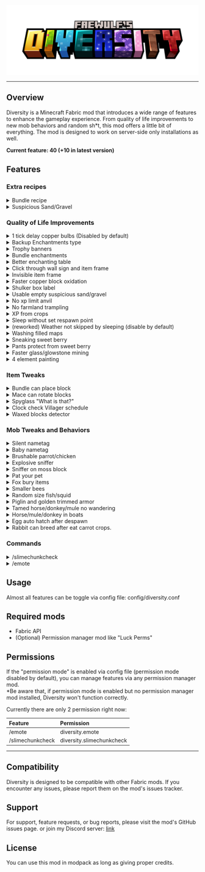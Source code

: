 <p align="center">
    <img src="https://github.com/FaeWulf/public-imgs/blob/main/mods/Diversity/banner2.png?raw=true"/>
</p>

---

## Overview

Diversity is a Minecraft Fabric mod that introduces a wide range of features to enhance the gameplay experience. From
quality of life improvements to new mob behaviors and random sh*t, this mod offers a little bit of everything. The
mod is designed to work on server-side only installations as well.

**Current feature: 40 (+10 in latest version)**

## Features

### Extra recipes

<details>
  <summary>Bundle recipe</summary>
  <img src="https://github.com/FaeWulf/public-imgs/blob/main/mods/Diversity/recipes/bundleRecipe.png?raw=true" alt="Bundle Recipe">
</details>

<details>
  <summary>Suspicious Sand/Gravel</summary>
  <img src="https://github.com/FaeWulf/public-imgs/blob/main/mods/Diversity/recipes/susSand.png?raw=true" alt="Bundle Recipe">
  <img src="https://github.com/FaeWulf/public-imgs/blob/main/mods/Diversity/recipes/susGravel.png?raw=true" alt="Bundle Recipe">
</details>

### Quality of Life Improvements

<details>
  <summary>1 tick delay copper bulbs (Disabled by default)</summary>
  <p>Make copper bulb block delay 1 tick like in the snapshot.</p>
  <img src="https://github.com/FaeWulf/public-imgs/blob/main/mods/Diversity/QoL/1tickdelayBulbBlock-min.gif?raw=true" alt="1tick Delay Bulb">
</details>

<details>
  <summary>Backup Enchantments type</summary>
  <p>Add weaker versions of the four protection enchantments.\nThese provide extra protection with effects identical to the originals but at only 25% of their original power.</p>
  <img src="https://github.com/FaeWulf/public-imgs/blob/main/mods/Diversity/QoL/backup_enchantment.png?raw=true" alt="Enchantment Backup preview">
  <img src="https://github.com/FaeWulf/public-imgs/blob/main/mods/Diversity/QoL/backup_enchantment-min.gif?raw=true" alt="Enchantment Backup">
</details>

<details>
  <summary>Trophy banners</summary>
  <p>Add some Ominous banner-like banners as trophy. Obtains via boss drops, Shepherd Villager's gifts (Hero of the Village),...</p>
  <img src="https://github.com/FaeWulf/public-imgs/blob/main/mods/Diversity/QoL/trophyBanner.png?raw=true" alt="Trophy banners">
</details>

<details>
  <summary>Bundle enchantments</summary>
  <p>Add 2 enchantment for bundle (refill and capacity). If mod installed in client-side, slot indicator will calculate correctly.</p>
  <img src="https://github.com/FaeWulf/public-imgs/blob/main/mods/Diversity/QoL/bundleEnchantment-min.gif?raw=true" alt="Bundle enchantments">
</details>

<details>
  <summary>Better enchanting table</summary>
  <p>Enchanting tables can accept bookshelves placed two blocks away and can see bookshelves through non-solid blocks.</p>
  <img src="https://github.com/FaeWulf/public-imgs/blob/main/mods/Diversity/QoL/expandedEnchatingTable.gif?raw=true" alt="Expanded Enchanting Table">
</details>

<details>
  <summary>Click through wall sign and item frame</summary>
  <p>Allows right-clicking through signs and item frames (must holding item) if they are placed on chests, barrels, or shulker boxes (container blocks). Behave exactly like normally open container.<br/>
Shift to rotate item/edit sign.
    </p>
  <img src="https://github.com/FaeWulf/public-imgs/blob/main/mods/Diversity/QoL/clickThrough.gif?raw=true" alt="Click Through Sign and ItemFrame">
</details>

<details>
  <summary>Invisible item frame</summary>
  <p>Make item frames invisible by shift + right-clicking a non-dyed glass pane into them. They stay invisible when holding an item, otherwise, they emit particles as indicators.</p>
  <img src="https://github.com/FaeWulf/public-imgs/blob/main/mods/Diversity/QoL/invisibleItemFrame.gif?raw=true" alt="Invisible ItemFrame">
</details>

<details>
  <summary>Faster copper block oxidation</summary>
  <p>Copper block and its variations oxidize faster in rain and water.</p>
  <img src="https://github.com/FaeWulf/public-imgs/blob/main/mods/Diversity/QoL/fasterOxidization.gif?raw=true" alt="Faster Copper Block Oxidation">
</details>

<details>
  <summary>Shulker box label</summary>
  <p>Shulker box will shows its custom name upon placed.</p>
  <img src="https://github.com/FaeWulf/public-imgs/blob/main/mods/Diversity/QoL/shulkerLabel.gif?raw=true" alt="Shulker box label">
</details>

<details>
  <summary>Usable empty suspicious sand/gravel</summary>
  <p>You can add items (by shift right-click) into empty suspicious sand and gravel.</p>
  <img src="https://github.com/FaeWulf/public-imgs/blob/main/mods/Diversity/QoL/usableSusBlock.gif?raw=true" alt="Suspicious Sand/Gravel">
</details>

<details>
  <summary>No xp limit anvil</summary>
  <p>Removes the "Too Expensive" limitation from anvils. In Client side will still displays the "Too expensive" label, but still functional. This issue will be fixed if mod also installed in Client-side</p>
  <img src="https://github.com/FaeWulf/public-imgs/blob/main/mods/Diversity/QoL/no_level_limit_anvil.png?raw=true" alt="Anvil client">
</details>

<details>
  <summary>No farmland trampling</summary>
  <p>Farmland is not trampled if the entity (including players) is wearing Feather Falling boots or has the Slow Falling effect.</p>
  <img src="https://github.com/FaeWulf/public-imgs/blob/main/mods/Diversity/QoL/farmlandTrampling.gif?raw=true" alt="No farmland trampling">
</details>

<details>
  <summary>XP from crops</summary>
  <p>Gain xp from harvesting crops.</p>
  <img src="https://github.com/FaeWulf/public-imgs/blob/main/mods/Diversity/QoL/xpCrops.gif?raw=true" alt="XP from Crops">
</details>

<details>
  <summary>Sleep without set respawn point</summary>
  <p>Sneak and right-click a bed to sleep without changing your respawn point.</p>
  <img src="https://github.com/FaeWulf/public-imgs/blob/main/mods/Diversity/QoL/skipSetSpawnPoint.gif?raw=true" alt="Sleep Without Setting Respawn Point">
</details>

<details>
  <summary>(reworked) Weather not skipped by sleeping (disable by default)</summary>
<p>
  <br>Sleeping doesn't clear weather.<br>RAIN_ONLY will keep rain only.<br>ALL_WEATHER will keep rain and thunder (this mode will prevent you from sleeping while thundering)
</p>
</details>

<details>
  <summary>Washing filled maps</summary>
  <p>Clean filled maps using cauldron.</p>
  <img src="https://github.com/FaeWulf/public-imgs/blob/main/mods/Diversity/QoL/washingFilledmap.gif?raw=true" alt="Washing Maps">
</details>

<details>
  <summary>Sneaking sweet berry</summary>
  <p>Sneaking through sweet berry bushes.</p>
  <img src="https://github.com/FaeWulf/public-imgs/blob/main/mods/Diversity/QoL/sneakingSweetBerry.gif?raw=true" alt="Sneaking Sweet Berry">
</details>

<details>
  <summary>Pants protect from sweet berry</summary>
  <p>Wearing pants protects you from sweet berry bush damage.</p>
  <img src="https://github.com/FaeWulf/public-imgs/blob/main/mods/Diversity/QoL/sneakingSweetBerry.gif?raw=true" alt="Pants Protect from Sweet Berry">
</details>

<details>
  <summary>Faster glass/glowstone mining</summary>
  <p>Pickaxes mine glass-related blocks and glowstone faster.</p>
  <img src="https://github.com/FaeWulf/public-imgs/blob/main/mods/Diversity/QoL/glassblockMining.gif?raw=true" alt="Faster Pickaxe Mining">
</details>

<details>
  <summary>4 element painting</summary>
  <p>4 Element 2x2 paintings can now be placed in survival mode.</p>
  <img src="https://github.com/FaeWulf/public-imgs/blob/main/mods/Diversity/QoL/elementPaintings.png?raw=true" alt="4 Element Painting">
</details>

### Item Tweaks

<details>
  <summary>Bundle can place block</summary>
  <p>Switch to place mode by holding bundle and shift-leftclick to the ground.
Then you can place block that inside the bundle.</p>
  <img src="https://github.com/FaeWulf/public-imgs/blob/main/mods/Diversity/item/bundlePlaceBlocks-min.gif?raw=true" alt="bundlePlaceBlock">
</details>

<details>
  <summary>Mace can rotate blocks</summary>
  <p>Use mace (sneaking + right-click) to rotate directional blocks if possible.</p>
  <img src="https://github.com/FaeWulf/public-imgs/blob/main/mods/Diversity/item/maceRotateBlocks-min.gif?raw=true" alt="maceRotateBlock">
</details>

<details>
  <summary>Spyglass "What is that?"</summary>
  <p>See additional block/entity information (noteblock, trailspawner cooldown, redstone power, xp stored inside furnace,...) with a Spyglass, default radius is 5 blocks, zoom with Spyglass will extend to 32 blocks</p>
  <img src="https://github.com/FaeWulf/public-imgs/blob/main/mods/Diversity/item/spyglassWhatIsThat-min.gif?raw=true" alt="spyglassHUD">
</details>

<details>
  <summary>Clock check Villager schedule</summary>
  <p>Check villager work schedule by holding Clock in hand and right-click any type of workstation block.</p>
  <img src="https://github.com/FaeWulf/public-imgs/blob/main/mods/Diversity/item/clockCheckSchedule-min.gif?raw=true" alt="clockSchedule">
</details>

<details>
  <summary>Waxed blocks detector</summary>
  <p>Waxed copper blocks will emit particles if holding a spyglass while sneaking.</p>
  <img src="https://github.com/FaeWulf/public-imgs/blob/main/mods/Diversity/item/waxBlockIndicator-min.gif?raw=true" alt="waxBlockCheck">
</details>

### Mob Tweaks and Behaviors

<details>
  <summary>Silent nametag</summary>
  <p>Nametag 'silent' 'shutup' will make mobs silent</p>
</details>

<details>
  <summary>Baby nametag</summary>
  <p>Nametag 'baby' will force baby animals never grow up</p>
</details>

<details>
  <summary>Brushable parrot/chicken</summary>
  <p>Brushing parrots or chickens will drop feathers.</p>
  <img src="https://github.com/FaeWulf/public-imgs/blob/main/mods/Diversity/entity/brushChickenParrot.gif?raw=true" alt="Brush Parrot/Chicken">
</details>

<details>
  <summary>Explosive sniffer</summary>
  <p>Right-click powder (gun powder, blaze powder, sugar, redstone, glowstone dust) to Sniffer will make it sniffs and...<br/>
"To teach kids never to sniff something unknown."<br/>
- Faewulf
</p>
  <img src="https://github.com/FaeWulf/public-imgs/blob/main/mods/Diversity/entity/ExplodeSniffer.gif?raw=true" alt="Explosive Sniffer">
</details>

<details>
  <summary>Sniffer on moss block</summary>
  <p>Sniffer will drops spores blossom/Small dripleaf when sniffed on moss blocks.</p>
  <img src="https://github.com/FaeWulf/public-imgs/blob/main/mods/Diversity/entity/snifferMossBlock.gif?raw=true" alt="Sniffer on Moss Block">
</details>

<details>
  <summary>Pat your pet</summary>
  <p>Interact with your pets via shift + right-click (wolf, cat, horse, parrot) to pat them.</p>
  <img src="https://github.com/FaeWulf/public-imgs/blob/main/mods/Diversity/entity/patYourpets.gif?raw=true" alt="Pat Your Pet">
</details>

<details>
  <summary>Fox bury items</summary>
  <p>Foxes can bury items in sand or gravel.</p>
  <img src="https://github.com/FaeWulf/public-imgs/blob/main/mods/Diversity/entity/foxBuryItems.gif?raw=true" alt="Fox Bury Items">
</details>

<details>
  <summary>Smaller bees</summary>
  <p>Bees are now half their default size.</p>
  <img src="https://github.com/FaeWulf/public-imgs/blob/main/mods/Diversity/entity/smallerBee.png?raw=true" alt="Smaller Bees">
</details>

<details>
  <summary>Random size fish/squid</summary>
  <p>Fish and squid now come in random sizes.</p>
  <img src="https://github.com/FaeWulf/public-imgs/blob/main/mods/Diversity/entity/randomSizeFishes.png?raw=true" alt="Random Size Fish/Squid">
</details>

<details>
  <summary>Piglin and golden trimmed armor</summary>
  <p>Piglins treat golden trimmed armor as golden armor.</p>
  <img src="https://github.com/FaeWulf/public-imgs/blob/main/mods/Diversity/entity/piglinGoldenTrim-min.gif?raw=true" alt="Piglin and Golden Armor">
</details>

<details>
  <summary>Tamed horse/donkey/mule no wandering</summary>
  <p>Tamed animals wearing saddles won't move around.</p>
  <img src="https://github.com/FaeWulf/public-imgs/blob/main/mods/Diversity/entity/noWanderingTamedHorse.gif?raw=true" alt="Tamed Horse/Donkey/Mule">
</details>

<details>
  <summary>Horse/mule/donkey in boats</summary>
  <p>Horses, donkeys, and mules can fit in boats!</p>
  <img src="https://github.com/FaeWulf/public-imgs/blob/main/mods/Diversity/entity/horseSitOnBoat.gif?raw=true" alt="Horses in Boats">
</details>

<details>
  <summary>Egg auto hatch after despawn</summary>
  <p>Chicken eggs on ground will try to hatch after it despawned.</p>
  <img src="https://github.com/FaeWulf/public-imgs/blob/main/mods/Diversity/entity/eggOnGroundTryHatch-min.gif?raw=true" alt="Egg hatch despawn">
</details>

<details>
  <summary>Rabbit can breed after eat carrot crops.</summary>
  <img src="https://github.com/FaeWulf/public-imgs/blob/main/mods/Diversity/entity/rabbitAutoBreedWithCarrotCrops-min.gif?raw=true" alt="RabbitAutoBreed">
</details>

### Commands

<details>
  <summary>/slimechunkcheck</summary>
  <p>Command to check if standing chunk is slime chunk or not.</p>
</details>

<details>
  <summary>/emote</summary>
  <p>Perform sound like meow, purr, purroew, and woof in chat. Inspired by plugin [PlayerMeowing](https://modrinth.com/plugin/playermeowing)</p>
</details>

## Usage

Almost all features can be toggle via config file: config/diversity.conf

## Required mods

- Fabric API
- (Optional) Permission manager mod like "Luck Perms"

## Permissions

If the "permission mode" is enabled via config file (permission mode disabled by default), you can manage features via
any permission manager mod.<br/>
*Be aware that, if permission mode is enabled but no permission manager mod installed, Diversity won't function
correctly.

Currently there are only 2 permission right now:

| Feature          | Permission                |
|:-----------------|:--------------------------|
| /emote           | diversity.emote           |
| /slimechunkcheck | diversity.slimechunkcheck |

---

## Compatibility

Diversity is designed to be compatible with other Fabric mods. If you encounter any issues, please report them on the
mod's issues tracker.

## Support

For support, feature requests, or bug reports, please visit the mod's GitHub issues page.
or join my Discord server: [link](https://discord.gg/xZneCTcEvb)

## License

You can use this mod in modpack as long as giving proper credits.